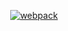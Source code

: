 <p align="center">
  <a href="https://github.com/gatsbyjs/gatsby/blob/master/LICENSE">
    <img src="https://img.shields.io/badge/webpack-v5.98.0-blue" alt="webpack" />
  </a>
</p>
